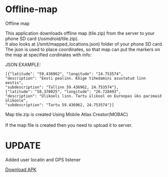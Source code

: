 ﻿# Offline-map
Offline map

This application downloads offline map (tile.zip) from the server to your phone SD card (/osmdroid/tile.zip).</br>
It also looks at (/smit/mapped_locations.json) folder of your phone SD card. The json is used to place coordinates, so that map can put the markers on the map at specified cordinates with info:

JSON EXAMPLE:
```
[{"latitude": "59.436962", "longitude": "24.753574",
"description": "Eesti pealinn. Kõige tihedamini asustatud linn eestis",
"subdescription": "Tallinn 59.436962, 24.753574"},
{"latitude": "58.378025", "longitude": "26.728493",
"description": "Ülikooli linn. Tartu ülikool on Euroopas üks parimaid ülikoole",
"subdescription": "Tartu 59.436962, 24.753574"}]
```

Map tile.zip is created Using Mobile Atlas Creator(MOBAC)</br>
</br>
If the map file is created then you need to upload it to server.</br>


# UPDATE
Added user locatin and GPS listener
</br>

<a href="https://github.com/andreasplado/Offline-map/raw/master/app.apk">Download APK</a>
